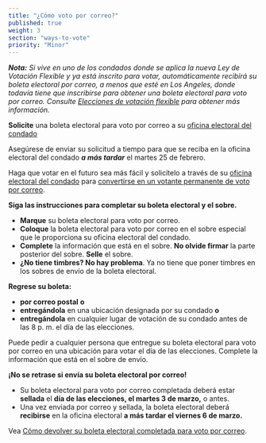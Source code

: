 ```yaml
---
title: "¿Cómo voto por correo?"
published: true
weight: 3
section: "ways-to-vote"
priority: "Minor"
---
```


_**Nota:** Si vive en uno de los condados donde se aplica la nueva Ley de Votación Flexible y ya está inscrito para votar, automáticamente recibirá su boleta electoral por correo, a menos que esté en Los Angeles, donde todavía tiene que inscribirse para obtener una boleta electoral para voto por correo. Consulte [Elecciones de votación flexible](#menu-item-voters-choice-elections-big-changes-in-madera-napa-nevada-sacramento-and-san-mateo-counties) para obtener más información._

**Solicite** una boleta electoral para voto por correo a su [oficina electoral del condado](#section-election-office-contact)

Asegúrese de enviar su solicitud a tiempo para que se reciba en la oficina electoral del condado _**a más tardar**_ el martes 25 de febrero.

Haga que votar en el futuro sea más fácil y solicítelo a través de su [oficina electoral del condado](#section-election-office-contact) para [convertirse en un votante permanente de voto por correo](https://www.sos.ca.gov/elections/voter-registration/vote-mail/#perm).

**Siga las instrucciones para completar su boleta electoral y el sobre.**  
- **Marque** su boleta electoral para voto por correo. 
- **Coloque** la boleta electoral para voto por correo en el sobre especial que le proporciona su oficina electoral del condado. 
- **Complete** la información que está en el sobre. 
  **No olvide firmar** la parte posterior del sobre. 
  **Selle** el sobre. 
- **¿No tiene timbres? No hay problema**. Ya no tiene que poner timbres en los sobres de envío de la boleta electoral. 

**Regrese su boleta:**
- **por correo postal** **o**  
- **entregándola** en una ubicación designada por su condado **o**  
- **entregándola** en cualquier lugar de votación de su condado antes de las 8 p. m. el día de las elecciones. 

Puede pedir a cualquier persona que entregue su boleta electoral para voto por correo en una ubicación para votar el día de las elecciones. Complete la información que está en el sobre de envío. 

**¡No se retrase si envía su boleta electoral por correo!**  
- Su boleta electoral para voto por correo completada deberá estar **sellada** el **día de las elecciones, el martes 3 de marzo,** o antes.
- Una vez enviada por correo y sellada, la boleta electoral deberá **recibirse** en la oficina electoral **a más tardar el viernes 6 de marzo.**

Vea [Cómo devolver su boleta electoral completada para voto por correo](https://www.google.com/url?q=https://www.youtube.com/watch?v%3DhFH3YZrhBag%26feature%3Dyoutu.be&sa=D&ust=1576113195433000&usg=AFQjCNGr5kb0Ft2GLwC551ertzTHTcQlHg). 
   
